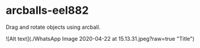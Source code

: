 # arcballs-eel882
Drag and rotate objects using arcball.


![Alt text](./WhatsApp Image 2020-04-22 at 15.13.31.jpeg?raw=true "Title")
